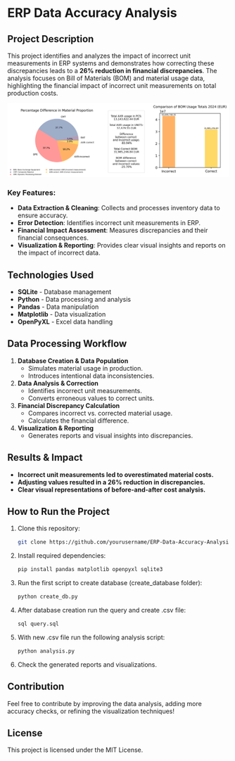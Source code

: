 # ERP Data Accuracy Analysis

## Project Description
This project identifies and analyzes the impact of incorrect unit measurements in ERP systems and demonstrates how correcting these discrepancies leads to a **26% reduction in financial discrepancies**. The analysis focuses on Bill of Materials (BOM) and material usage data, highlighting the financial impact of incorrect unit measurements on total production costs.

![BOM Analysis](BOM_Analysis.png)

### Key Features:
- **Data Extraction & Cleaning**: Collects and processes inventory data to ensure accuracy.
- **Error Detection**: Identifies incorrect unit measurements in ERP.
- **Financial Impact Assessment**: Measures discrepancies and their financial consequences.
- **Visualization & Reporting**: Provides clear visual insights and reports on the impact of incorrect data.

## Technologies Used
- **SQLite** - Database management
- **Python** - Data processing and analysis
- **Pandas** - Data manipulation
- **Matplotlib** - Data visualization
- **OpenPyXL** - Excel data handling

## Data Processing Workflow
1. **Database Creation & Data Population**
   - Simulates material usage in production.
   - Introduces intentional data inconsistencies.
2. **Data Analysis & Correction**
   - Identifies incorrect unit measurements.
   - Converts erroneous values to correct units.
3. **Financial Discrepancy Calculation**
   - Compares incorrect vs. corrected material usage.
   - Calculates the financial difference.
4. **Visualization & Reporting**
   - Generates reports and visual insights into discrepancies.
   
## Results & Impact
- **Incorrect unit measurements led to overestimated material costs.**
- **Adjusting values resulted in a 26% reduction in discrepancies.**
- **Clear visual representations of before-and-after cost analysis.**

## How to Run the Project
1. Clone this repository:
   ```sh
   git clone https://github.com/yourusername/ERP-Data-Accuracy-Analysis.git
   ```
2. Install required dependencies:
   ```sh
   pip install pandas matplotlib openpyxl sqlite3
   ```
3. Run the first script to create database (create_database folder):
   ```sh
   python create_db.py
   ```
4. After database creation run the query and create .csv file:
   ```sh
   sql query.sql
   ```
5. With new .csv file run the following analysis script:
   ```sh
   python analysis.py
   ```
6. Check the generated reports and visualizations.

## Contribution
Feel free to contribute by improving the data analysis, adding more accuracy checks, or refining the visualization techniques!

## License
This project is licensed under the MIT License.


